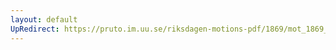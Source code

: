```yaml
---
layout: default
UpRedirect: https://pruto.im.uu.se/riksdagen-motions-pdf/1869/mot_1869__ak__298.pdf
---
```

